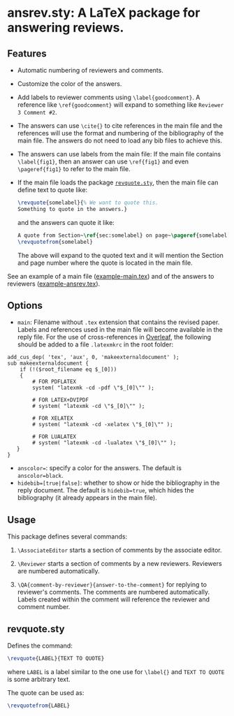 # ansrev.sty: A LaTeX package for answering reviews.

## Features

 * Automatic numbering of reviewers and comments.

 * Customize the color of the answers.

 * Add labels to reviewer comments using `\label{goodcomment}`. A reference like `\ref{goodcomment}` will expand to something like `Reviewer 3 Comment #2`.

 * The answers can use `\cite{}` to cite references in the main file and the references will use the format and numbering of the bibliography of the main file. The answers do not need to load any bib files to achieve this.

 * The answers can use labels from the main file: If the main file contains `\label{fig1}`, then an answer can use `\ref{fig1}` and even `\pageref{fig1}` to refer to the main file.

 * If the main file loads the package [`revquote.sty`](https://github.com/MLopez-Ibanez/ansrev/blob/main/revquote.sty), then the main file can define text to quote like:
   ```latex
   \revquote{somelabel}{% We want to quote this.
   Something to quote in the answers.}
   ```
   and the answers can quote it like:
   ```latex
   A quote from Section~\ref{sec:somelabel} on page~\pageref{somelabel}:
   \revquotefrom{somelabel}
   ```
   The above will expand to the quoted text and it will mention the Section and page number where the quote is located in the main file.

See an example of a main file ([example-main.tex](https://github.com/MLopez-Ibanez/ansrev/blob/main/example-main.tex)) and of the answers to reviewers ([example-ansrev.tex](https://github.com/MLopez-Ibanez/ansrev/blob/main/example-ansrev.tex)).


## Options

  * `main`: Filename without `.tex` extension that contains the revised paper. Labels and references used in the main file will become available in the reply file. For the use of cross-references in [Overleaf](https://www.overleaf.com/learn/how-to/Cross_referencing_with_the_xr_package_in_Overleaf), the following should be added to a file `.latexmkrc` in the root folder:
  ```
  add_cus_dep( 'tex', 'aux', 0, 'makeexternaldocument' );
  sub makeexternaldocument {
      if (!($root_filename eq $_[0]))
      {
          # FOR PDFLATEX
          system( "latexmk -cd -pdf \"$_[0]\"" );
  
          # FOR LATEX+DVIPDF
          # system( "latexmk -cd \"$_[0]\"" );
  
          # FOR XELATEX
          # system( "latexmk -cd -xelatex \"$_[0]\"" );
        
          # FOR LUALATEX
          # system( "latexmk -cd -lualatex \"$_[0]\"" );
     }
  }
  ```
  
  * `anscolor=`: specify a color for the answers. The default is `anscolor=black`.
  * `hidebib=[true|false]`: whether to show or hide the bibliography in the reply document. The default is `hidebib=true`, which hides the bibliography (it already appears in the main file).
  
## Usage

This package defines several commands:

1. `\AssociateEditor` starts a section of comments by the associate editor.

2. `\Reviewer` starts a section of comments by a new reviewers. Reviewers are numbered automatically.

3. `\QA{comment-by-reviewer}{answer-to-the-comment}` for replying to reviewer's comments. The comments are numbered automatically. Labels created within the comment will reference the reviewer and comment number.

## revquote.sty

Defines the command:

```latex
\revquote{LABEL}{TEXT TO QUOTE}
```

where `LABEL` is a label similar to the one use for `\label{}` and `TEXT TO QUOTE` is some arbitrary text.

The quote can be used as:

```latex
\revquotefrom{LABEL}
```
